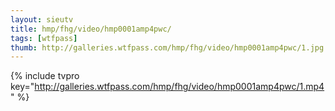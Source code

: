 ```yaml
--- 
layout: sieutv
title: hmp/fhg/video/hmp0001amp4pwc/
tags: [wtfpass]
thumb: http://galleries.wtfpass.com/hmp/fhg/video/hmp0001amp4pwc/1.jpg
---
```

{% include tvpro key="http://galleries.wtfpass.com/hmp/fhg/video/hmp0001amp4pwc/1.mp4" %} 
